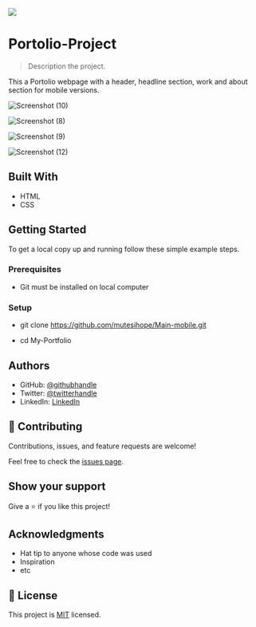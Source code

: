 ![](https://img.shields.io/badge/Microverse-blueviolet)

# Portolio-Project

> Description the project.
  
  This a Portolio webpage with a header, headline section, work and about section for mobile versions.
  
  ![Screenshot (10)](https://user-images.githubusercontent.com/103378039/192074078-86413b38-0a4c-4b41-968f-891d96c4c363.png)

  ![Screenshot (8)](https://user-images.githubusercontent.com/103378039/192074086-5eda030b-ff72-4924-8798-f391380ff570.png)
  
  ![Screenshot (9)](https://user-images.githubusercontent.com/103378039/192074090-c53283e0-df81-4ded-8f57-bc94fee683b2.png)
  
  ![Screenshot (12)](https://user-images.githubusercontent.com/103378039/192598967-9fb9c0d0-bc39-44b1-b122-d75d0dae703a.png)

## Built With

- HTML
- CSS


## Getting Started



To get a local copy up and running follow these simple example steps.

### Prerequisites

  - Git must be installed on local computer

### Setup
  - git clone https://github.com/mutesihope/Main-mobile.git
  
  - cd My-Portfolio


## Authors

- GitHub: [@githubhandle](https://github.com/mutesihope)
- Twitter: [@twitterhandle](https://twitter.com/KarangwaMutesi)
- LinkedIn: [LinkedIn](https://www.linkedin.com/in/karangwa-mutesi-hope)

## 🤝 Contributing

Contributions, issues, and feature requests are welcome!

Feel free to check the [issues page](../../issues/).

## Show your support

Give a ⭐️ if you like this project!

## Acknowledgments

- Hat tip to anyone whose code was used
- Inspiration
- etc

## 📝 License

This project is [MIT](./MIT.md) licensed.
